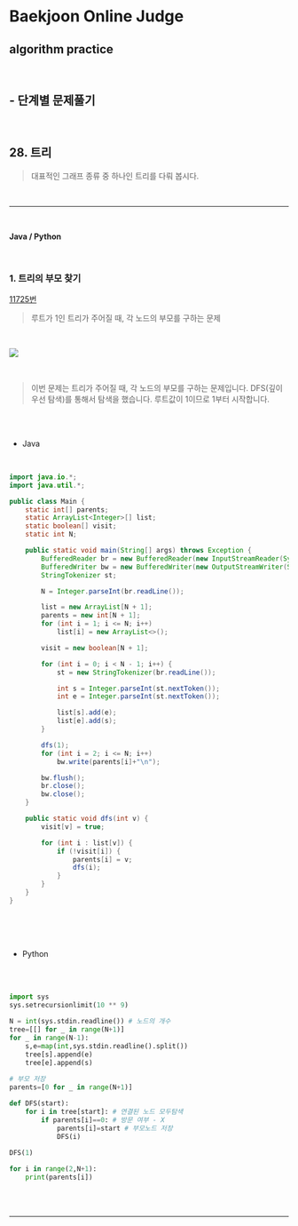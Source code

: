 # Baekjoon Online Judge

## algorithm practice
<br>

## - 단계별 문제풀기
<br>

## 28. 트리

> 대표적인 그래프 종류 중 하나인 트리를 다뤄 봅시다.

<br>

---

<br>

**Java / Python**

<br>

### 1. 트리의 부모 찾기
[11725번](https://www.acmicpc.net/problem/11725) 
> 루트가 1인 트리가 주어질 때, 각 노드의 부모를 구하는 문제

<br>

![](https://images.velog.io/images/jini_eun/post/8008b69f-f90b-4794-92f4-424ec79187b7/image.png)

<br>

> 이번 문제는 트리가 주어질 때, 각 노드의 부모를 구하는 문제입니다.
DFS(깊이 우선 탐색)를 통해서 탐색을 했습니다. 루트값이 1이므로 1부터 시작합니다. 

<br><br>

- Java

<br>

```java
import java.io.*;
import java.util.*;

public class Main {
	static int[] parents;
	static ArrayList<Integer>[] list;
	static boolean[] visit;
	static int N;

	public static void main(String[] args) throws Exception {
		BufferedReader br = new BufferedReader(new InputStreamReader(System.in));
		BufferedWriter bw = new BufferedWriter(new OutputStreamWriter(System.out));
		StringTokenizer st;

		N = Integer.parseInt(br.readLine());

		list = new ArrayList[N + 1];
		parents = new int[N + 1];
		for (int i = 1; i <= N; i++)
			list[i] = new ArrayList<>();

		visit = new boolean[N + 1];

		for (int i = 0; i < N - 1; i++) {
			st = new StringTokenizer(br.readLine());

			int s = Integer.parseInt(st.nextToken());
			int e = Integer.parseInt(st.nextToken());

			list[s].add(e);
			list[e].add(s);
		}

		dfs(1);
		for (int i = 2; i <= N; i++)
			bw.write(parents[i]+"\n");

		bw.flush();
		br.close();
		bw.close();
	}

	public static void dfs(int v) {
		visit[v] = true;

		for (int i : list[v]) {
			if (!visit[i]) {
				parents[i] = v;
				dfs(i);
			}
		}
	}
}
```


<br><br><br>

- Python 

<br><br>

```python
import sys
sys.setrecursionlimit(10 ** 9)
 
N = int(sys.stdin.readline()) # 노드의 개수
tree=[[] for _ in range(N+1)]
for _ in range(N-1):
    s,e=map(int,sys.stdin.readline().split())
    tree[s].append(e)
    tree[e].append(s)

# 부모 저장
parents=[0 for _ in range(N+1)]
 
def DFS(start):
    for i in tree[start]: # 연결된 노드 모두탐색
        if parents[i]==0: # 방문 여부 - X 
            parents[i]=start # 부모노드 저장
            DFS(i)

DFS(1)
 
for i in range(2,N+1):
    print(parents[i])
```

<br><br>

---

<br>
